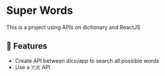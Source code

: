 # Super Words

This is a project using APIs on dictionary and ReactJS 

## :rocket: Features
- Create API between dico/app to search all possible words
- Use a :fr: API
